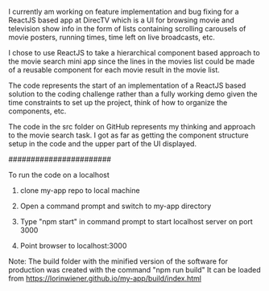 I currently am working on feature implementation and bug fixing for a ReactJS based app at DirecTV which is a UI for browsing movie and television show info in the form of lists containing scrolling carousels of movie posters, running times, time left on live broadcasts, etc.

I chose to use ReactJS to take a hierarchical component based approach to the movie search mini app since the lines in the movies list could be made of a reusable component for each movie result in the movie list.

The code represents the start of an implementation of a ReactJS based solution to the coding challenge rather than a fully working demo given the time constraints to set up the project, think of how to organize the components, etc.

The code in the src folder on GitHub represents my thinking and approach to the movie search task.  I got as far as getting the component structure setup in the code and the upper part of the UI displayed.

#######################

To run the code on a localhost

1) clone my-app repo to local machine

2) Open a command prompt and switch to my-app directory

3) Type "npm start" in command prompt to start localhost server on port 3000

4) Point browser to localhost:3000

Note: The build folder with the minified version of the software for production was created with the command "npm run build"
It can be loaded from https://lorinwiener.github.io/my-app/build/index.html
